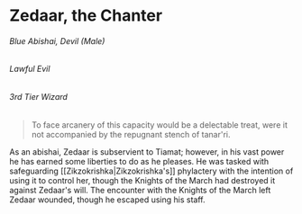 # Zedaar, the Chanter

###### Blue Abishai, Devil (Male)

###### Lawful Evil

###### 3rd Tier Wizard

> To face arcanery of this capacity would be a delectable treat, were it not accompanied by the repugnant stench of tanar'ri.

As an abishai, Zedaar is subservient to Tiamat; however, in his vast power he has earned some liberties to do as he pleases. He was tasked with safeguarding [[Zikzokrishka|Zikzokrishka's]] phylactery with the intention of using it to control her, though the Knights of the March had destroyed it against Zedaar's will. The encounter with the Knights of the March left Zedaar wounded, though he escaped using his staff.